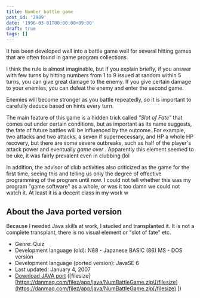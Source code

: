 ```yaml
---
title: Number battle game
post_id: '2909'
date: '1996-03-01T00:00:00+09:00'
draft: true
tags: []
---
```


It has been developed well into a battle game well for several hitting games that are often found in game program collections.

I think the rule is almost imaginable, but if you explain briefly, if you answer with few turns by hitting numbers from 1 to 9 issued at random within 5 turns, you can give great damage to the enemy. If you give certain damage to your enemies, you can defeat the enemy and enter the second game.

Enemies will become stronger as you battle repeatedly, so it is important to carefully deduce based on hints every turn.

The main feature of this game is a hidden trick called _"Slot of Fate"_ that comes out under certain conditions, but as important as its name suggests, the fate of future battles will be influenced by the outcome. For example, two attacks and two attacks, a seven if supernecessary, and HP a whole HP recovery, but there are some severe outbreaks, such as half of the player's attack power and eventually _game over_ . Apparently this element seemed to be uke, it was fairly prevalent even in clubbing (lol

In addition, the advisor of club activities also criticized as the game for the first time, seeing this and telling us only the degree of effective programming of the program until now. I could not tell whether this was my program "game software" as a whole, or was it too damn we could not watch it. At least it is a decent class in my work w

## About the Java ported version

Because I needed Java skills at work, I studied and transplanted it. It is not a complete transplant, there is no visual element or "slot of fate" etc.

*   Genre: Quiz
*   Development language (old): N88 - Japanese BASIC (86) MS - DOS version
*   Development language (ported version): JavaSE 6
*   Last updated: January 4, 2007
*   [Download JAVA port](https://danmaq.com/filez/app/java/NumBattleGame.zip) (\[filesize\] [https://danmaq.com/filez/app/java/NumBattleGame.zip\[/filesize](https://danmaq.com/filez/app/java/NumBattleGame.zip[/filesize) \])
